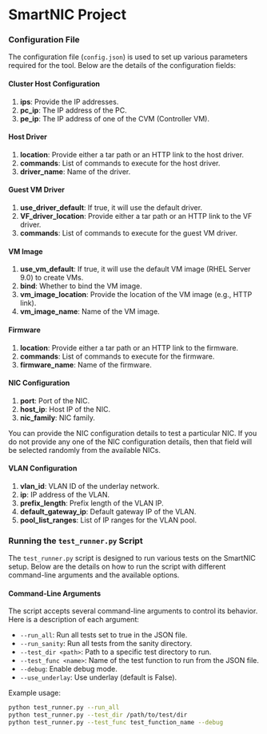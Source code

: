 # SmartNIC Project




### Configuration File
The configuration file (`config.json`) is used to set up various parameters required for the tool. Below are the details of the configuration fields:

#### Cluster Host Configuration
1. **ips**: Provide the IP addresses.
2. **pc_ip**: The IP address of the PC.
3. **pe_ip**: The IP address of one of the CVM (Controller VM).

#### Host Driver
1. **location**: Provide either a tar path or an HTTP link to the host driver.
2. **commands**: List of commands to execute for the host driver.
3. **driver_name**: Name of the driver.

#### Guest VM Driver
1. **use_driver_default**: If true, it will use the default driver.
2. **VF_driver_location**: Provide either a tar path or an HTTP link to the VF driver.
3. **commands**: List of commands to execute for the guest VM driver.

#### VM Image
1. **use_vm_default**: If true, it will use the default VM image (RHEL Server 9.0) to create VMs.
2. **bind**: Whether to bind the VM image.
3. **vm_image_location**: Provide the location of the VM image (e.g., HTTP link).
4. **vm_image_name**: Name of the VM image.

#### Firmware
1. **location**: Provide either a tar path or an HTTP link to the firmware.
2. **commands**: List of commands to execute for the firmware.
3. **firmware_name**: Name of the firmware.

#### NIC Configuration
1. **port**: Port of the NIC.
2. **host_ip**: Host IP of the NIC.
3. **nic_family**: NIC family.

You can provide the NIC configuration details to test a particular NIC. If you do not provide any one of the NIC configuration details, then that field will be selected randomly from the available NICs.

#### VLAN Configuration
1. **vlan_id**: VLAN ID of the underlay network.
2. **ip**: IP address of the VLAN.
3. **prefix_length**: Prefix length of the VLAN IP.
4. **default_gateway_ip**: Default gateway IP of the VLAN.
5. **pool_list_ranges**: List of IP ranges for the VLAN pool.

### Running the `test_runner.py` Script
The `test_runner.py` script is designed to run various tests on the SmartNIC setup. Below are the details on how to run the script with different command-line arguments and the available options.

#### Command-Line Arguments
The script accepts several command-line arguments to control its behavior. Here is a description of each argument:

- `--run_all`: Run all tests set to true in the JSON file.
- `--run_sanity`: Run all tests from the sanity directory.
- `--test_dir <path>`: Path to a specific test directory to run.
- `--test_func <name>`: Name of the test function to run from the JSON file.
- `--debug`: Enable debug mode.
- `--use_underlay`: Use underlay (default is False).

Example usage:
```sh
python test_runner.py --run_all
python test_runner.py --test_dir /path/to/test/dir
python test_runner.py --test_func test_function_name --debug
```




